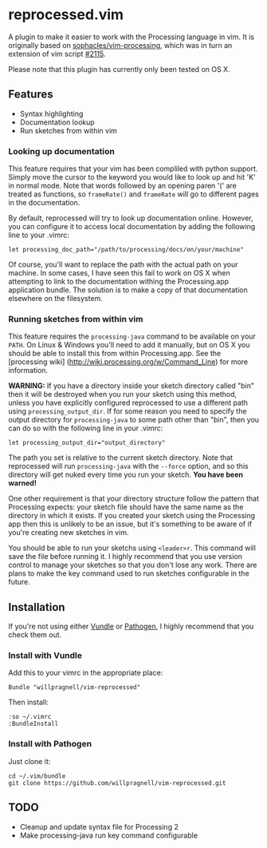 # reprocessed.vim

A plugin to make it easier to work with the Processing language in vim.
It is originally based on
[sophacles/vim-processing](https://github.com/sophacles/vim-processing),
which was in turn an extension of vim script
[#2115](http://www.vim.org/scripts/script.php?script_id=2115).

Please note that this plugin has currently only been tested on OS X.

## Features

* Syntax highlighting
* Documentation lookup
* Run sketches from within vim

### Looking up documentation

This feature requires that your vim has been compliled with python support.
Simply move the cursor to the keyword you would like to look up and hit 'K' in
normal mode. Note that words followed by an opening paren '(' are treated as
functions, so `frameRate()` and `frameRate` will go to different pages in the
documentation.

By default, reprocessed will try to look up documentation online. However, you
can configure it to access local documentation by adding the following line to
your .vimrc:

    let processing_doc_path="/path/to/processing/docs/on/your/machine"

Of course, you'll want to replace the path with the actual path on your machine.
In some cases, I have seen this fail to work on OS X when attempting to link to
the documentation withing the Processing.app application bundle. The solution is
to make a copy of that documentation elsewhere on the filesystem.

### Running sketches from within vim

This feature requires the `processing-java` command to be available on your
`PATH`. On Linux & Windows you'll need to add it manually, but on OS X you should
be able to install this from within Processing.app. See the [processing wiki]
(http://wiki.processing.org/w/Command_Line) for more information.

__WARNING:__ If you have a directory inside your sketch directory called "bin"
then it will be destroyed when you run your sketch using this method, unless you
have explicitly configured reprocessed to use a different path using
`processing_output_dir`.
If for some reason you need to specify the output directory for `processing-java`
to some path other than "bin", then you can do so with the following line in your
.vimrc:

    let processing_output_dir="output_directory"

The path you set is relative to the current sketch directory. Note that
reprocessed will run `processing-java` with the `--force` option, and so this
directory will get nuked every time you run your sketch. __You have been warned!__

One other requirement is that your directory structure follow the pattern that
Processing expects: your sketch file should have the same name as the directory
in which it exists. If you created your sketch using the Processing app then
this is unlikely to be an issue, but it's something to be aware of if you're
creating new sketches in vim.

You should be able to run your sketchs using `<leader>r`. This command will save
the file before running it. I highly recommend that you use version control to
manage your sketches so that you don't lose any work. There are plans to make the
key command used to run sketches configurable in the future.

## Installation

If you're not using either [Vundle](https://github.com/gmarik/vundle)
or [Pathogen](https://github.com/tpope/vim-pathogen),
I highly recommend that you check them out.

### Install with Vundle

Add this to your vimrc in the appropriate place:

    Bundle "willpragnell/vim-reprocessed"

Then install:

    :so ~/.vimrc
    :BundleInstall

### Install with Pathogen

Just clone it:

    cd ~/.vim/bundle
    git clone https://github.com/willpragnell/vim-reprocessed.git

## TODO

* Cleanup and update syntax file for Processing 2
* Make processing-java run key command configurable

